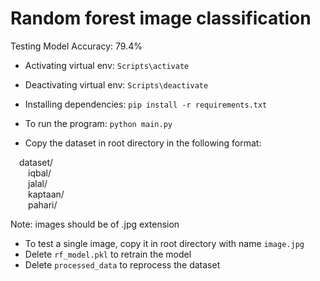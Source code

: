 # Random forest image classification
 
Testing Model Accuracy: 79.4%

- Activating virtual env: `Scripts\activate`

- Deactivating virtual env: `Scripts\deactivate`

- Installing dependencies: `pip install -r requirements.txt`
  
- To run the program: `python main.py`

- Copy the dataset in root directory in the following format:

&emsp;dataset/ <br/>
&emsp;&emsp;iqbal/ <br/>
&emsp;&emsp;jalal/ <br/>
&emsp;&emsp;kaptaan/ <br/>
&emsp;&emsp;pahari/ <br/>

Note: images should be of .jpg extension

- To test a single image, copy it in root directory with name `image.jpg`
- Delete `rf_model.pkl` to retrain the model
- Delete `processed_data` to reprocess the dataset
